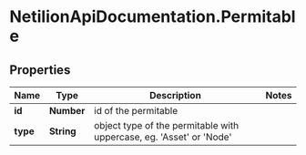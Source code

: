 # NetilionApiDocumentation.Permitable

## Properties
Name | Type | Description | Notes
------------ | ------------- | ------------- | -------------
**id** | **Number** | id of the permitable | 
**type** | **String** | object type of the permitable with uppercase, eg. &#39;Asset&#39; or &#39;Node&#39; | 


